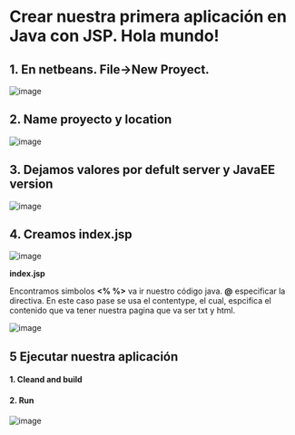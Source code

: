 # Crear nuestra primera aplicación en Java con JSP. Hola mundo!


## 1. En netbeans. File->New Proyect. 
![image](https://user-images.githubusercontent.com/31961588/181568307-10ebaa3a-297d-45ff-ace0-a51ef91a3d2e.png)

## 2. Name proyecto y location

![image](https://user-images.githubusercontent.com/31961588/181568715-ac6967b9-e5fa-4fc2-949e-889e171c6798.png)

## 3. Dejamos valores por defult server y JavaEE version

![image](https://user-images.githubusercontent.com/31961588/181569009-a6604810-047d-43e3-a788-7be213472e65.png)

## 4. Creamos index.jsp

![image](https://user-images.githubusercontent.com/31961588/181575454-1cc4e613-aa60-4f3e-85a0-19eb93b695ab.png)

**index.jsp**

Encontramos simbolos **<% %>** va ir nuestro código java. **@** especificar la directiva. En este caso pase se usa el contentype, el cual, espcifica el contenido que va tener nuestra pagina que va ser txt y html. 

![image](https://user-images.githubusercontent.com/31961588/181575859-e93d0863-6276-490a-9ffd-e5e70de6cc58.png)


## 5 Ejecutar nuestra aplicación

#### 1. Cleand and build
#### 2. Run

![image](https://user-images.githubusercontent.com/31961588/181582645-75e32ce2-b3d9-4697-9a13-398479755523.png)




